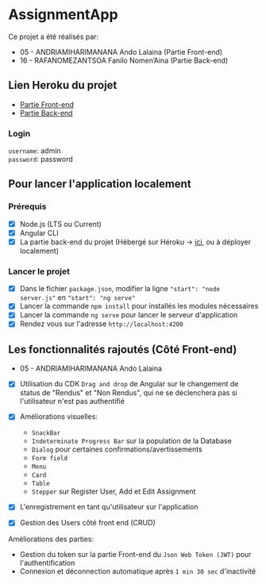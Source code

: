 # AssignmentApp

Ce projet a été réalisés par:

- 05 - ANDRIAMIHARIMANANA Ando Lalaina (Partie Front-end)
- 16 - RAFANOMEZANTSOA Fanilo Nomen’Aina (Partie Back-end)

## Lien Heroku du projet

- [Partie Front-end](https://angular-front-m12.herokuapp.com/)
- [Partie Back-end](https://backend-nodejs-m2-n-a.herokuapp.com/api/)

### Login

`username`: admin  
`password`: password

## Pour lancer l'application localement

### Prérequis

- [X] Node.js (LTS ou Current)
- [X] Angular CLI
- [X] La partie back-end du projet (Hébergé sur Héroku -> [ici](https://backend-nodejs-m2-n-a.herokuapp.com/api/), ou à
  déployer localement)

### Lancer le projet

- [X] Dans le fichier `package.json`, modifier la ligne `"start": "node server.js"` en `"start": "ng serve"`
- [X] Lancer la commande `npm install` pour installés les modules nécessaires
- [X] Lancer la commande `ng serve` pour lancer le serveur d'application
- [X] Rendez vous sur l'adresse `http://localhost:4200`

## Les fonctionnalités rajoutés (Côté Front-end)

- 05 - ANDRIAMIHARIMANANA Ando Lalaina
- [X] Utilisation du CDK `Drag and drop` de Angular sur le changement de status de "Rendus" et "Non Rendus", qui ne se
  déclenchera pas si l'utilisateur n'est pas authentifié
- [X] Améliorations visuelles:
    - `SnackBar`
    - `Indeterminate Progress Bar` sur la population de la Database
    - `Dialog` pour certaines confirmations/avertissements
    - `Form field`
    - `Menu`
    - `Card`
    - `Table`
    - `Stepper` sur Register User, Add et Edit Assignment

- [X] L'enregistrement en tant qu'utilisateur sur l'application
- [X] Gestion des Users côté front end (CRUD)

Améliorations des parties:

- Gestion du token sur la partie Front-end du `Json Web Token (JWT)` pour l'authentification
- Connexion et déconnection automatique après `1 min 30 sec` d'inactivité
